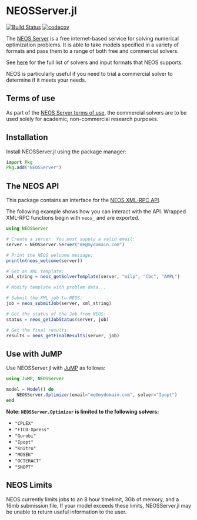 # NEOSServer.jl

[![Build Status](https://github.com/odow/NEOSServer.jl/workflows/CI/badge.svg?branch=master)](https://github.com/odow/NEOSServer.jl/actions?query=workflow%3ACI)
[![codecov](https://codecov.io/gh/odow/NEOSServer.jl/branch/master/graph/badge.svg)](https://codecov.io/gh/odow/NEOSServer.jl)

The [NEOS Server](http://www.neos-server.org/neos) is a free internet-based
service for solving numerical optimization problems. It is able to take models
specified in a variety of formats and pass them to a range of both free and 
commercial solvers. 

See [here](http://www.neos-server.org/neos/solvers/index.html) for the full 
list of solvers and input formats that NEOS supports.

NEOS is particularly useful if you need to trial a commercial solver to determine
if it meets your needs.

## Terms of use

As part of the [NEOS Server terms of use](http://www.neos-server.org/neos/termofuse.html),
the commercial solvers are to be used solely for academic, non-commercial research purposes.

## Installation

Install NEOSServer.jl using the package manager:

```julia
import Pkg
Pkg.add("NEOSServer")
```

## The NEOS API

This package contains an interface for the [NEOS XML-RPC API](http://www.neos-server.org/neos/NEOS-API.html).

The following example shows how you can interact with the API. Wrapped XML-RPC
functions begin with `neos_` and are exported.

```julia
using NEOSServer

# Create a server. You must supply a valid email:
server = NEOSServer.Server("me@mydomain.com")

# Print the NEOS welcome message:
println(neos_welcome(server))

# Get an XML template:
xml_string = neos_getSolverTemplate(server, "milp", "Cbc", "AMPL")

# Modify template with problem data...

# Submit the XML job to NEOS:
job = neos_submitJob(server, xml_string)

# Get the status of the Job from NEOS:
status = neos_getJobStatus(server, job)

# Get the final results:
results = neos_getFinalResults(server, job)
```

## Use with JuMP

Use NEOSServer.jl with [JuMP](https://github.com/jump-dev/JuMP.jl) as follows:

```julia
using JuMP, NEOSServer

model = Model() do 
    NEOSServer.Optimizer(email="me@mydomain.com", solver="Ipopt")
end
```

**Note: `NEOSServer.Optimizer` is limited to the following solvers:**
 * `"CPLEX"`
 * `"FICO-Xpress"`
 * `"Gurobi"`
 * `"Ipopt"`
 * `"Knitro"`
 * `"MOSEK"`
 * `"OCTERACT"`
 * `"SNOPT"`

## NEOS Limits

NEOS currently limits jobs to an 8 hour timelimit, 3Gb of memory, and a 16mb
submission file. If your model exceeds these limits, NEOSServer.jl may be unable
to return useful information to the user.
